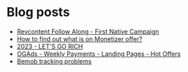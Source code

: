 # Blog posts
<!-- BLOG-POST-LIST:START -->
- [Revcontent Follow Along - First Native Campaign](https://afflift.com/f/threads/revcontent-follow-along-first-native-campaign.10092/)
- [How to find out what is on Monetizer offer?](https://afflift.com/f/threads/how-to-find-out-what-is-on-monetizer-offer.10187/)
- [2023 - LET&#39;S GO RICH](https://afflift.com/f/threads/2023-lets-go-rich.10186/)
- [OGAds - Weekly Payments - Landing Pages - Hot Offers](https://afflift.com/f/threads/ogads-weekly-payments-landing-pages-hot-offers.3223/)
- [Bemob tracking problems](https://afflift.com/f/threads/bemob-tracking-problems.10170/)
<!-- BLOG-POST-LIST:END -->
